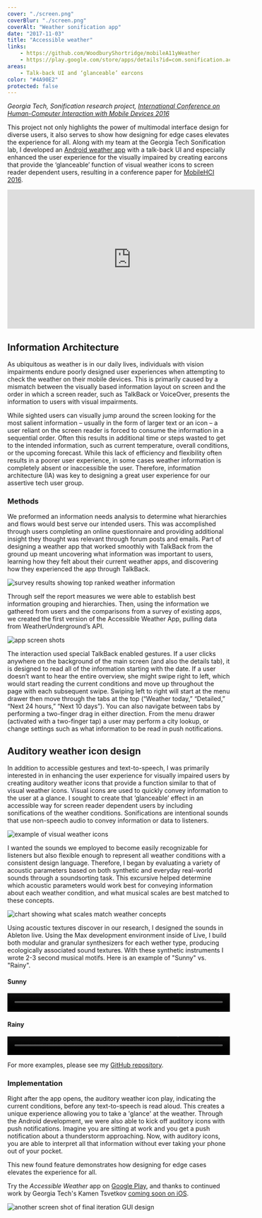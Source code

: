```yaml
---
cover: "./screen.png"
coverBlur: "./screen.png"
coverAlt: "Weather sonification app"
date: "2017-11-03"
title: "Accessible weather"
links:
    - https://github.com/WoodburyShortridge/mobileA11yWeather
    - https://play.google.com/store/apps/details?id=com.sonification.accessibleweather
areas:
    - Talk-back UI and ‘glanceable’ earcons
color: "#4A90E2"
protected: false
---
```

*Georgia Tech, Sonification research project, [International Conference on Human-Computer Interaction with Mobile Devices 2016](https://www.semanticscholar.org/paper/Talkin-about-the-weather-incorporating-TalkBack-fu-Tomlinson-Schuett/7d6a0e0d1348c5d4b9ff54940fbbb8b1be7b8b32)*

This project not only highlights the power of multimodal interface design for diverse users, it also serves to show how designing for edge cases elevates the experience for all. Along with my team at the Georgia Tech Sonification lab, I developed an [Android weather app](https://play.google.com/store/apps/details?id=com.sonification.accessibleweather) with a talk-back UI and especially enhanced the user experience for the visually impaired by creating earcons that provide the ‘glanceable’ function of visual weather icons to screen reader dependent users, resulting in a conference paper for [MobileHCI 2016](https://www.semanticscholar.org/paper/Talkin-about-the-weather-incorporating-TalkBack-fu-Tomlinson-Schuett/7d6a0e0d1348c5d4b9ff54940fbbb8b1be7b8b32).

<div class="videoWrapper">
<iframe width="560" height="315" src="https://www.youtube.com/embed/EzE8g3A-D8U" frameborder="0" allow="autoplay; encrypted-media" allowfullscreen></iframe>
</div>

## Information Architecture

As ubiquitous as weather is in our daily lives, individuals with vision impairments endure poorly designed user experiences when attempting to check the weather on their mobile devices. This is primarily caused by a mismatch between the visually based information layout on screen and the order in which a screen reader, such as TalkBack or VoiceOver, presents the information to users with visual impairments. 

While sighted users can visually jump around the screen looking for the most salient information – usually in the form of larger text or an icon – a user reliant on the screen reader is forced to consume the information in a sequential order. Often this results in additional time or steps wasted to get to the intended information, such as current temperature, overall conditions, or the upcoming forecast. While this lack of efficiency and flexibility often results in a poorer user experience, in some cases weather information is completely absent or inaccessible the user. Therefore, information architecture (IA) was key to designing a great user experience for our assertive tech user group.

### Methods

We preformed an information needs analysis to determine what hierarchies and flows would best serve our intended users. This was accomplished through users completing an online questionnaire and providing additional insight they thought was relevant through forum posts and emails. Part of designing a weather app that worked smoothly with TalkBack from the ground up meant uncovering what information was important to users, learning how they felt about their current weather apps, and discovering how they experienced the app through TalkBack.

![survey results showing top ranked weather information](./survey.png)

Through self the report measures we were able to establish best information grouping and hierarchies. Then, using the information we gathered from users and the comparisons from a survey of existing apps, we created the first version of the Accessible Weather App, pulling data from WeatherUnderground’s API. 

![app screen shots](./screens.png)

The interaction used special TalkBack enabled gestures. If a user clicks anywhere on the background of the
main screen (and also the details tab), it is designed to read all of the information starting with the date. If a user doesn’t want to hear the entire overview, she might swipe right to left, which would start reading the current conditions and move up throughout the page with each subsequent swipe. Swiping left to right will start at the menu drawer then move through the tabs at the top
(“Weather today,” “Detailed,” “Next 24 hours,” “Next 10
days”). You can also navigate between tabs by
performing a two-finger drag in either direction. From the menu drawer (activated with a two-finger tap) a user may perform a city lookup, or change settings such as what information to be read in push notifications.

## Auditory weather icon design

In addition to accessible gestures and text-to-speech, I was primarily interested in in enhancing the user experience for visually impaired users by creating auditory weather icons that provide a function similar to that of visual weather icons. Visual icons are used to quickly convey information to the user at a glance. I sought to create that ‘glanceable’ effect in an
accessible way for screen reader dependent users by
including sonifications of the weather conditions.
Sonifications are intentional sounds that use non-speech
audio to convey information or data to listeners.

![example of visual weather icons](./icons.jpg) 

I wanted the sounds we employed to become
easily recognizable for listeners but also flexible enough to represent all weather conditions with a consistent design language. Therefore, I began by evaluating a variety of acoustic parameters based on both synthetic and everyday real-world sounds through a soundsorting task. This excursive helped determine which acoustic parameters would work best for conveying information about each weather condition, and what musical scales are best matched to these concepts.

![chart showing what scales match weather concepts](./scales.png) 

Using acoustic textures discover in our research, I designed the sounds in Ableton live. Using the Max development environment inside of Live, I build both modular and granular synthesizers for each wether type, producing ecologically associated sound textures. With these synthetic instruments I wrote 2-3 second musical motifs. Here is an example of "Sunny" vs. "Rainy".

#### Sunny
<video controls="controls" style="width: 100%; height: 3em; "><source src="https://s3.amazonaws.com/woodburyshortridge/api/v1/accessible-weather/sun.wav" type="audio/wav"></video>

#### Rainy
<video controls="controls" style="width: 100%; height: 3em; "><source src="https://s3.amazonaws.com/woodburyshortridge/api/v1/accessible-weather/rain.wav"></video>

For more examples, please see my [GitHub repository](https://github.com/WoodburyShortridge/mobileA11yWeather).

### Implementation

Right after the app opens, the auditory weather icon play, indicating the current conditions, before any text-to-speech is read aloud. This creates a unique experience allowing you to take a 'glance' at the weather. Through the Android development, we were also able to kick off auditory icons with push notifications. Imagine you are sitting at work and you get a push notification about a thunderstorm approaching. Now, with auditory icons, you are able to interpret all that information without ever taking your phone out of your pocket. 

This new found feature demonstrates how designing for edge cases elevates the experience for all. 

Try the *Accessible Weather* app on [Google Play](https://play.google.com/store/apps/details?id=com.sonification.accessibleweather), and thanks to continued work by Georgia Tech's Kamen Tsvetkov [coming soon on iOS](https://github.com/saqlaingolandaz/Accessible-Weather-App-iOS-).

![another screen shot of final iteration GUI design](./4screens.png)
